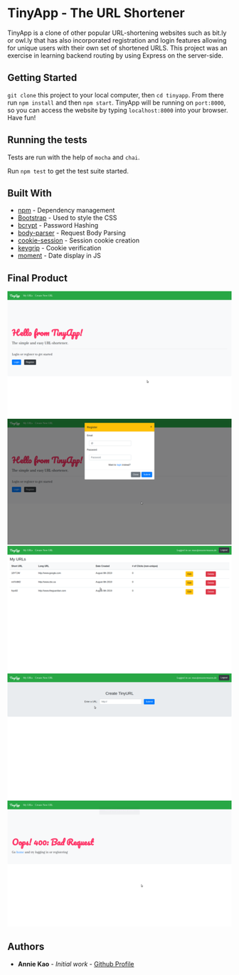 # TinyApp - The URL Shortener

TinyApp is a clone of other popular URL-shortening websites such as bit.ly or owl.ly that has also incorporated registration and login features allowing for unique users with their own set of shortened URLS. This project was an exercise in learning backend routing by using Express on the server-side.

## Getting Started

``git clone`` this project to your local computer, then ``cd tinyapp``. From there run ```npm install``` and then ```npm start```. TinyApp will be running on ``port:8000``, so you can access the website by typing ``localhost:8000`` into your browser. Have fun!

## Running the tests

Tests are run with the help of ```mocha``` and ```chai```. 

Run ```npm test``` to get the test suite started. 

## Built With

* [npm](https://www.npmjs.com/) - Dependency management
* [Bootstrap](https://getbootstrap.com/) - Used to style the CSS
* [bcrypt](https://www.npmjs.com/package/bcrypt) - Password Hashing
* [body-parser](https://www.npmjs.com/package/body-parser) - Request Body Parsing
* [cookie-session](https://www.npmjs.com/package/cookie-session) - Session cookie creation
* [keygrip](https://www.npmjs.com/package/keygrip) - Cookie verification
* [moment](https://momentjs.com/) - Date display in JS

## Final Product

!["Screenshot of the front page"](https://github.com/anniekao/tinyapp/blob/master/screenshots/screenshot_main.png)
!["Screenshot of register modal"](https://github.com/anniekao/tinyapp/blob/master/screenshots/screenshot_register.png)
!["Screenshot of URLs page "](https://github.com/anniekao/tinyapp/blob/master/screenshots/screenshot_urls.png)
!["Screenshot of create URL page"](https://github.com/anniekao/tinyapp/blob/master/screenshots/screenshot_createUrl.png)
!["Screenshot of error page"](https://github.com/anniekao/tinyapp/blob/master/screenshots/screenshot_error.png)

## Authors

* **Annie Kao** - *Initial work* - [Github Profile](https://github.com/anniekao)




